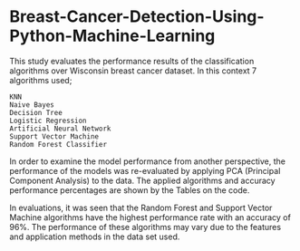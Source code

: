 # Breast-Cancer-Detection-Using-Python-Machine-Learning
This study evaluates the performance results of the classification algorithms over Wisconsin breast cancer dataset. 
In this context 7 algorithms used;
```
KNN
Naive Bayes
Decision Tree
Logistic Regression
Artificial Neural Network
Support Vector Machine
Random Forest Classifier
```
In order to examine the model performance from another perspective, the performance of the models was re-evaluated by applying PCA (Principal Component Analysis) to the data. 
The applied algorithms and accuracy performance percentages are shown by the Tables on the code.

In evaluations, it was seen that the Random Forest and Support Vector Machine algorithms have the highest performance rate with an accuracy of 96%. 
The performance of these algorithms may vary due to the features and application methods in the data set used.
